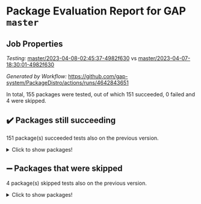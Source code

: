 # Package Evaluation Report for GAP `master`

## Job Properties

*Testing:* [master/2023-04-08-02:45:37-4982f630](https://github.com/gap-system/PackageDistro/blob/data/reports/master/2023-04-08-02:45:37-4982f630) vs [master/2023-04-07-18:30:01-4982f630](https://github.com/gap-system/PackageDistro/blob/data/reports/master/2023-04-07-18:30:01-4982f630)

*Generated by Workflow:* https://github.com/gap-system/PackageDistro/actions/runs/4642843651

In total, 155 packages were tested, out of which 151 succeeded, 0 failed and 4 were skipped.

## :heavy_check_mark: Packages still succeeding

151 package(s) succeeded tests also on the previous version.
<details><summary>Click to show packages!</summary>

- 4ti2interface 2023.02-04 [(success)](https://github.com/gap-system/PackageDistro/actions/runs/4642843651/jobs/8217206024)
- ace 5.6.2 [(success)](https://github.com/gap-system/PackageDistro/actions/runs/4642843651/jobs/8217206104)
- aclib 1.3.2 [(success)](https://github.com/gap-system/PackageDistro/actions/runs/4642843651/jobs/8217206163)
- agt 0.3.1 [(success)](https://github.com/gap-system/PackageDistro/actions/runs/4642843651/jobs/8217206218)
- alnuth 3.2.1 [(success)](https://github.com/gap-system/PackageDistro/actions/runs/4642843651/jobs/8217206260)
- anupq 3.3.0 [(success)](https://github.com/gap-system/PackageDistro/actions/runs/4642843651/jobs/8217206337)
- atlasrep 2.1.6 [(success)](https://github.com/gap-system/PackageDistro/actions/runs/4642843651/jobs/8217206411)
- autodoc 2022.10.20 [(success)](https://github.com/gap-system/PackageDistro/actions/runs/4642843651/jobs/8217206481)
- automata 1.15 [(success)](https://github.com/gap-system/PackageDistro/actions/runs/4642843651/jobs/8217206539)
- automgrp 1.3.2 [(success)](https://github.com/gap-system/PackageDistro/actions/runs/4642843651/jobs/8217206597)
- autpgrp 1.11 [(success)](https://github.com/gap-system/PackageDistro/actions/runs/4642843651/jobs/8217206657)
- cap 2023.04-01 [(success)](https://github.com/gap-system/PackageDistro/actions/runs/4642843651/jobs/8217206704)
- caratinterface 2.3.5 [(success)](https://github.com/gap-system/PackageDistro/actions/runs/4642843651/jobs/8217206761)
- cddinterface 2022.11.01 [(success)](https://github.com/gap-system/PackageDistro/actions/runs/4642843651/jobs/8217206820)
- circle 1.6.6 [(success)](https://github.com/gap-system/PackageDistro/actions/runs/4642843651/jobs/8217206867)
- classicpres 1.22 [(success)](https://github.com/gap-system/PackageDistro/actions/runs/4642843651/jobs/8217206923)
- cohomolo 1.6.11 [(success)](https://github.com/gap-system/PackageDistro/actions/runs/4642843651/jobs/8217206966)
- congruence 1.2.5 [(success)](https://github.com/gap-system/PackageDistro/actions/runs/4642843651/jobs/8217207020)
- corelg 1.56 [(success)](https://github.com/gap-system/PackageDistro/actions/runs/4642843651/jobs/8217207069)
- crime 1.6 [(success)](https://github.com/gap-system/PackageDistro/actions/runs/4642843651/jobs/8217207114)
- crisp 1.4.6 [(success)](https://github.com/gap-system/PackageDistro/actions/runs/4642843651/jobs/8217207166)
- crypting 0.10.4 [(success)](https://github.com/gap-system/PackageDistro/actions/runs/4642843651/jobs/8217207233)
- cryst 4.1.26 [(success)](https://github.com/gap-system/PackageDistro/actions/runs/4642843651/jobs/8217207292)
- crystcat 1.1.10 [(success)](https://github.com/gap-system/PackageDistro/actions/runs/4642843651/jobs/8217207355)
- ctbllib 1.3.5 [(success)](https://github.com/gap-system/PackageDistro/actions/runs/4642843651/jobs/8217207419)
- cubefree 1.19 [(success)](https://github.com/gap-system/PackageDistro/actions/runs/4642843651/jobs/8217207484)
- curlinterface 2.3.1 [(success)](https://github.com/gap-system/PackageDistro/actions/runs/4642843651/jobs/8217207545)
- cvec 2.8.1 [(success)](https://github.com/gap-system/PackageDistro/actions/runs/4642843651/jobs/8217207590)
- datastructures 0.3.0 [(success)](https://github.com/gap-system/PackageDistro/actions/runs/4642843651/jobs/8217207646)
- deepthought 1.0.6 [(success)](https://github.com/gap-system/PackageDistro/actions/runs/4642843651/jobs/8217207713)
- design 1.8 [(success)](https://github.com/gap-system/PackageDistro/actions/runs/4642843651/jobs/8217207762)
- difsets 2.3.1 [(success)](https://github.com/gap-system/PackageDistro/actions/runs/4642843651/jobs/8217207804)
- digraphs 1.6.2 [(success)](https://github.com/gap-system/PackageDistro/actions/runs/4642843651/jobs/8217207852)
- edim 1.3.7 [(success)](https://github.com/gap-system/PackageDistro/actions/runs/4642843651/jobs/8217207898)
- example 4.3.4 [(success)](https://github.com/gap-system/PackageDistro/actions/runs/4642843651/jobs/8217207955)
- examplesforhomalg 2023.02-04 [(success)](https://github.com/gap-system/PackageDistro/actions/runs/4642843651/jobs/8217208003)
- factint 1.6.3 [(success)](https://github.com/gap-system/PackageDistro/actions/runs/4642843651/jobs/8217208051)
- ferret 1.0.9 [(success)](https://github.com/gap-system/PackageDistro/actions/runs/4642843651/jobs/8217208087)
- fga 1.5.0 [(success)](https://github.com/gap-system/PackageDistro/actions/runs/4642843651/jobs/8217208137)
- fining 1.5.5 [(success)](https://github.com/gap-system/PackageDistro/actions/runs/4642843651/jobs/8217208195)
- float 1.0.3 [(success)](https://github.com/gap-system/PackageDistro/actions/runs/4642843651/jobs/8217208263)
- format 1.4.3 [(success)](https://github.com/gap-system/PackageDistro/actions/runs/4642843651/jobs/8217208325)
- forms 1.2.9 [(success)](https://github.com/gap-system/PackageDistro/actions/runs/4642843651/jobs/8217208385)
- fplsa 1.2.6 [(success)](https://github.com/gap-system/PackageDistro/actions/runs/4642843651/jobs/8217208446)
- fr 2.4.12 [(success)](https://github.com/gap-system/PackageDistro/actions/runs/4642843651/jobs/8217208518)
- francy 1.2.5 [(success)](https://github.com/gap-system/PackageDistro/actions/runs/4642843651/jobs/8217208580)
- fwtree 1.3 [(success)](https://github.com/gap-system/PackageDistro/actions/runs/4642843651/jobs/8217208675)
- gapdoc 1.6.6 [(success)](https://github.com/gap-system/PackageDistro/actions/runs/4642843651/jobs/8217208742)
- gauss 2023.02-04 [(success)](https://github.com/gap-system/PackageDistro/actions/runs/4642843651/jobs/8217208825)
- gaussforhomalg 2023.02-04 [(success)](https://github.com/gap-system/PackageDistro/actions/runs/4642843651/jobs/8217208891)
- gbnp 1.0.5 [(success)](https://github.com/gap-system/PackageDistro/actions/runs/4642843651/jobs/8217208965)
- generalizedmorphismsforcap 2023.03-01 [(success)](https://github.com/gap-system/PackageDistro/actions/runs/4642843651/jobs/8217209036)
- genss 1.6.8 [(success)](https://github.com/gap-system/PackageDistro/actions/runs/4642843651/jobs/8217209131)
- gradedmodules 2023.02-04 [(success)](https://github.com/gap-system/PackageDistro/actions/runs/4642843651/jobs/8217209209)
- gradedringforhomalg 2023.02-04 [(success)](https://github.com/gap-system/PackageDistro/actions/runs/4642843651/jobs/8217209297)
- grape 4.9.0 [(success)](https://github.com/gap-system/PackageDistro/actions/runs/4642843651/jobs/8217209389)
- groupoids 1.73 [(success)](https://github.com/gap-system/PackageDistro/actions/runs/4642843651/jobs/8217209467)
- grpconst 2.6.4 [(success)](https://github.com/gap-system/PackageDistro/actions/runs/4642843651/jobs/8217209547)
- guarana 0.96.3 [(success)](https://github.com/gap-system/PackageDistro/actions/runs/4642843651/jobs/8217209624)
- guava 3.18 [(success)](https://github.com/gap-system/PackageDistro/actions/runs/4642843651/jobs/8217209715)
- hap 1.54 [(success)](https://github.com/gap-system/PackageDistro/actions/runs/4642843651/jobs/8217209801)
- hapcryst 0.1.15 [(success)](https://github.com/gap-system/PackageDistro/actions/runs/4642843651/jobs/8217209879)
- hecke 1.5.3 [(success)](https://github.com/gap-system/PackageDistro/actions/runs/4642843651/jobs/8217209961)
- help 3.5 [(success)](https://github.com/gap-system/PackageDistro/actions/runs/4642843651/jobs/8217210053)
- homalg 2023.02-05 [(success)](https://github.com/gap-system/PackageDistro/actions/runs/4642843651/jobs/8217210127)
- homalgtocas 2023.02-04 [(success)](https://github.com/gap-system/PackageDistro/actions/runs/4642843651/jobs/8217210195)
- idrel 2.45 [(success)](https://github.com/gap-system/PackageDistro/actions/runs/4642843651/jobs/8217210267)
- images 1.3.1 [(success)](https://github.com/gap-system/PackageDistro/actions/runs/4642843651/jobs/8217210346)
- intpic 0.3.0 [(success)](https://github.com/gap-system/PackageDistro/actions/runs/4642843651/jobs/8217210407)
- io 4.8.1 [(success)](https://github.com/gap-system/PackageDistro/actions/runs/4642843651/jobs/8217210477)
- io_forhomalg 2023.02-04 [(success)](https://github.com/gap-system/PackageDistro/actions/runs/4642843651/jobs/8217210551)
- irredsol 1.4.4 [(success)](https://github.com/gap-system/PackageDistro/actions/runs/4642843651/jobs/8217210614)
- json 2.1.1 [(success)](https://github.com/gap-system/PackageDistro/actions/runs/4642843651/jobs/8217210692)
- jupyterkernel 1.5.0 [(success)](https://github.com/gap-system/PackageDistro/actions/runs/4642843651/jobs/8217210750)
- jupyterviz 1.5.6 [(success)](https://github.com/gap-system/PackageDistro/actions/runs/4642843651/jobs/8217210815)
- kan 1.35 [(success)](https://github.com/gap-system/PackageDistro/actions/runs/4642843651/jobs/8217210901)
- kbmag 1.5.11 [(success)](https://github.com/gap-system/PackageDistro/actions/runs/4642843651/jobs/8217210962)
- laguna 3.9.6 [(success)](https://github.com/gap-system/PackageDistro/actions/runs/4642843651/jobs/8217211035)
- liealgdb 2.2.1 [(success)](https://github.com/gap-system/PackageDistro/actions/runs/4642843651/jobs/8217211101)
- liepring 2.8 [(success)](https://github.com/gap-system/PackageDistro/actions/runs/4642843651/jobs/8217211166)
- liering 2.4.2 [(success)](https://github.com/gap-system/PackageDistro/actions/runs/4642843651/jobs/8217211239)
- linearalgebraforcap 2023.03-06 [(success)](https://github.com/gap-system/PackageDistro/actions/runs/4642843651/jobs/8217211311)
- localizeringforhomalg 2023.02-04 [(success)](https://github.com/gap-system/PackageDistro/actions/runs/4642843651/jobs/8217211378)
- loops 3.4.3 [(success)](https://github.com/gap-system/PackageDistro/actions/runs/4642843651/jobs/8217211435)
- lpres 1.0.3 [(success)](https://github.com/gap-system/PackageDistro/actions/runs/4642843651/jobs/8217211490)
- majoranaalgebras 1.5.1 [(success)](https://github.com/gap-system/PackageDistro/actions/runs/4642843651/jobs/8217211548)
- mapclass 1.4.6 [(success)](https://github.com/gap-system/PackageDistro/actions/runs/4642843651/jobs/8217211609)
- matgrp 0.70 [(success)](https://github.com/gap-system/PackageDistro/actions/runs/4642843651/jobs/8217211732)
- matricesforhomalg 2023.02-04 [(success)](https://github.com/gap-system/PackageDistro/actions/runs/4642843651/jobs/8217211801)
- modisom 2.5.4 [(success)](https://github.com/gap-system/PackageDistro/actions/runs/4642843651/jobs/8217211861)
- modulepresentationsforcap 2023.03-01 [(success)](https://github.com/gap-system/PackageDistro/actions/runs/4642843651/jobs/8217211957)
- modules 2023.02-04 [(success)](https://github.com/gap-system/PackageDistro/actions/runs/4642843651/jobs/8217212026)
- monoidalcategories 2023.03-04 [(success)](https://github.com/gap-system/PackageDistro/actions/runs/4642843651/jobs/8217212094)
- nconvex 2022.09-01 [(success)](https://github.com/gap-system/PackageDistro/actions/runs/4642843651/jobs/8217212165)
- nilmat 1.4.2 [(success)](https://github.com/gap-system/PackageDistro/actions/runs/4642843651/jobs/8217212242)
- nock 1.5 [(success)](https://github.com/gap-system/PackageDistro/actions/runs/4642843651/jobs/8217212333)
- normalizinterface 1.3.5 [(success)](https://github.com/gap-system/PackageDistro/actions/runs/4642843651/jobs/8217212437)
- nq 2.5.10 [(success)](https://github.com/gap-system/PackageDistro/actions/runs/4642843651/jobs/8217212506)
- numericalsgps 1.3.1 [(success)](https://github.com/gap-system/PackageDistro/actions/runs/4642843651/jobs/8217212552)
- openmath 11.5.3 [(success)](https://github.com/gap-system/PackageDistro/actions/runs/4642843651/jobs/8217212619)
- orb 4.9.0 [(success)](https://github.com/gap-system/PackageDistro/actions/runs/4642843651/jobs/8217212684)
- packagemanager 1.4.1 [(success)](https://github.com/gap-system/PackageDistro/actions/runs/4642843651/jobs/8217212752)
- patternclass 2.4.3 [(success)](https://github.com/gap-system/PackageDistro/actions/runs/4642843651/jobs/8217212815)
- permut 2.0.4 [(success)](https://github.com/gap-system/PackageDistro/actions/runs/4642843651/jobs/8217212862)
- polenta 1.3.10 [(success)](https://github.com/gap-system/PackageDistro/actions/runs/4642843651/jobs/8217212922)
- polymaking 0.8.6 [(success)](https://github.com/gap-system/PackageDistro/actions/runs/4642843651/jobs/8217212974)
- primgrp 3.4.4 [(success)](https://github.com/gap-system/PackageDistro/actions/runs/4642843651/jobs/8217213019)
- profiling 2.5.2 [(success)](https://github.com/gap-system/PackageDistro/actions/runs/4642843651/jobs/8217213076)
- qpa 1.34 [(success)](https://github.com/gap-system/PackageDistro/actions/runs/4642843651/jobs/8217213124)
- quagroup 1.8.3 [(success)](https://github.com/gap-system/PackageDistro/actions/runs/4642843651/jobs/8217213193)
- radiroot 2.9 [(success)](https://github.com/gap-system/PackageDistro/actions/runs/4642843651/jobs/8217213248)
- rcwa 4.7.1 [(success)](https://github.com/gap-system/PackageDistro/actions/runs/4642843651/jobs/8217213297)
- rds 1.8 [(success)](https://github.com/gap-system/PackageDistro/actions/runs/4642843651/jobs/8217213349)
- recog 1.4.2 [(success)](https://github.com/gap-system/PackageDistro/actions/runs/4642843651/jobs/8217213401)
- repndecomp 1.3.0 [(success)](https://github.com/gap-system/PackageDistro/actions/runs/4642843651/jobs/8217213453)
- repsn 3.1.1 [(success)](https://github.com/gap-system/PackageDistro/actions/runs/4642843651/jobs/8217213532)
- resclasses 4.7.3 [(success)](https://github.com/gap-system/PackageDistro/actions/runs/4642843651/jobs/8217213580)
- ringsforhomalg 2023.02-05 [(success)](https://github.com/gap-system/PackageDistro/actions/runs/4642843651/jobs/8217213647)
- sco 2023.02-04 [(success)](https://github.com/gap-system/PackageDistro/actions/runs/4642843651/jobs/8217213691)
- scscp 2.4.1 [(success)](https://github.com/gap-system/PackageDistro/actions/runs/4642843651/jobs/8217213739)
- semigroups 5.2.1 [(success)](https://github.com/gap-system/PackageDistro/actions/runs/4642843651/jobs/8217213807)
- sglppow 2.3 [(success)](https://github.com/gap-system/PackageDistro/actions/runs/4642843651/jobs/8217213854)
- sgpviz 0.999.5 [(success)](https://github.com/gap-system/PackageDistro/actions/runs/4642843651/jobs/8217213906)
- simpcomp 2.1.14 [(success)](https://github.com/gap-system/PackageDistro/actions/runs/4642843651/jobs/8217213952)
- singular 2023.02.09 [(success)](https://github.com/gap-system/PackageDistro/actions/runs/4642843651/jobs/8217213995)
- sl2reps 1.1 [(success)](https://github.com/gap-system/PackageDistro/actions/runs/4642843651/jobs/8217214051)
- sla 1.5.3 [(success)](https://github.com/gap-system/PackageDistro/actions/runs/4642843651/jobs/8217214131)
- smallgrp 1.5.2 [(success)](https://github.com/gap-system/PackageDistro/actions/runs/4642843651/jobs/8217214169)
- smallsemi 0.6.13 [(success)](https://github.com/gap-system/PackageDistro/actions/runs/4642843651/jobs/8217214217)
- sonata 2.9.6 [(success)](https://github.com/gap-system/PackageDistro/actions/runs/4642843651/jobs/8217214251)
- sophus 1.27 [(success)](https://github.com/gap-system/PackageDistro/actions/runs/4642843651/jobs/8217214305)
- spinsym 1.5.2 [(success)](https://github.com/gap-system/PackageDistro/actions/runs/4642843651/jobs/8217214391)
- standardff 0.9.4 [(success)](https://github.com/gap-system/PackageDistro/actions/runs/4642843651/jobs/8217214490)
- symbcompcc 1.3.2 [(success)](https://github.com/gap-system/PackageDistro/actions/runs/4642843651/jobs/8217214568)
- thelma 1.3 [(success)](https://github.com/gap-system/PackageDistro/actions/runs/4642843651/jobs/8217214626)
- tomlib 1.2.9 [(success)](https://github.com/gap-system/PackageDistro/actions/runs/4642843651/jobs/8217214663)
- toolsforhomalg 2023.03-01 [(success)](https://github.com/gap-system/PackageDistro/actions/runs/4642843651/jobs/8217214713)
- toric 1.9.5 [(success)](https://github.com/gap-system/PackageDistro/actions/runs/4642843651/jobs/8217214762)
- toricvarieties 2022.07.13 [(success)](https://github.com/gap-system/PackageDistro/actions/runs/4642843651/jobs/8217214817)
- transgrp 3.6.4 [(success)](https://github.com/gap-system/PackageDistro/actions/runs/4642843651/jobs/8217214884)
- ugaly 4.0.3 [(success)](https://github.com/gap-system/PackageDistro/actions/runs/4642843651/jobs/8217214939)
- unipot 1.5 [(success)](https://github.com/gap-system/PackageDistro/actions/runs/4642843651/jobs/8217214998)
- unitlib 4.2.0 [(success)](https://github.com/gap-system/PackageDistro/actions/runs/4642843651/jobs/8217215055)
- utils 0.82 [(success)](https://github.com/gap-system/PackageDistro/actions/runs/4642843651/jobs/8217215116)
- uuid 0.7 [(success)](https://github.com/gap-system/PackageDistro/actions/runs/4642843651/jobs/8217215178)
- walrus 0.9991 [(success)](https://github.com/gap-system/PackageDistro/actions/runs/4642843651/jobs/8217215240)
- wedderga 4.10.3 [(success)](https://github.com/gap-system/PackageDistro/actions/runs/4642843651/jobs/8217215309)
- xmod 2.91 [(success)](https://github.com/gap-system/PackageDistro/actions/runs/4642843651/jobs/8217215362)
- xmodalg 1.23 [(success)](https://github.com/gap-system/PackageDistro/actions/runs/4642843651/jobs/8217215444)
- yangbaxter 0.10.3 [(success)](https://github.com/gap-system/PackageDistro/actions/runs/4642843651/jobs/8217215512)
- zeromqinterface 0.14 [(success)](https://github.com/gap-system/PackageDistro/actions/runs/4642843651/jobs/8217215566)
</details>

## :heavy_minus_sign: Packages that were skipped

4 package(s) skipped tests also on the previous version.
<details><summary>Click to show packages!</summary>

- browse 1.8.21 [(skipped)](https://github.com/gap-system/PackageDistro/actions/runs/4642843651/jobs/8217057914)
- itc 1.5.1 [(skipped)](https://github.com/gap-system/PackageDistro/actions/runs/4642843651/jobs/8217057914)
- polycyclic 2.16 [(skipped)](https://github.com/gap-system/PackageDistro/actions/runs/4642843651/jobs/8217057914)
- xgap 4.31 [(skipped)](https://github.com/gap-system/PackageDistro/actions/runs/4642843651/jobs/8217057914)
</details>

